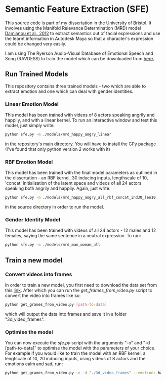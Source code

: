 # Semantic Feature Extraction (SFE)

This source code is part of my dissertation in the University of Bristol. It involves using the Manifold Relevance Determination (MRD) model [Damianou et al., 2012](https://icml.cc/2012/papers/94.pdf) to extract semantics out of facial expressions and use the learnt information in Autodesk Maya so that a character's expression could be changed very easily.

I am using The Ryerson Audio-Visual Database of Emotional Speech and Song (RAVDESS) to train the model which can be downloaded from [here.](https://zenodo.org/record/1188976)

## Run Trained Models

This repository contains three trained models - two which are able to extract emotion and one which can deal with gender identities.

### Linear Emotion Model

This model has been trained with videos of 8 actors speaking angrily and happily, and with a linear kernel. To run an interactive window and test this model, just simply write:

```bash
python sfe.py -m ./models/mrd_happy_angry_linear
```

in the repository's main directory. You will have to install the GPy package (I've found that only python version 2 works with it)

### RBF Emotion Model

This model has been trained with the final model parameters as outlined in the dissertation - an RBF kernel, 30 inducing inputs, lengthscale of 10, 'concat' initialisation of the latent space and videos of all 24 actors speaking both angrily and happily. Again, just write:

```bash
python sfe.py -m ./models/mrd_happy_angry_all_rbf_concat_ind30_len10
```

in the source directory in order to run the model.

### Gender Identity Model

This model has been trained with videos of all 24 actors - 12 males and 12 females, saying the same sentence in a neutral expression. To run:

```bash
python sfe.py -m ./models/mrd_man_woman_all
```

## Train a new model

### Convert videos into frames
In order to train a new model, you first need to download the data set from this [link](https://zenodo.org/record/1188976). After which you can run the *get_frames_from_video.py* script to convert the video into frames like so:

```bash
python get_grames_from_video.py [path-to-data]
```

which will output the data into frames and save it in a folder "3d_video_frames".

### Optimise the model
You can now execute the *sfe.py* script with the arguments "-o" and "-d [path-to-data]" to optimise the model with the parameters of your choice. For example if you would like to train the model with an RBF kernel, a lengtscale of 10, 20 inducing inputs, using videos of 8 actors and the emotions calm and sad, run:

```bash
python get_grames_from_video.py -o -d "./3d_video_frames" --emotions happy,sad --actors 8 --kernel rbf --lengthscale 10 --inducing_inputs 20
```
